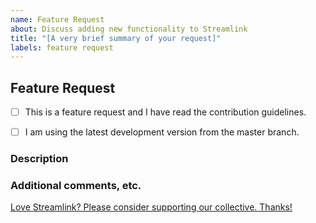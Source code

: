 ```yaml
---
name: Feature Request
about: Discuss adding new functionality to Streamlink
title: "[A very brief summary of your request]"
labels: feature request
---
```


<!-- 
Thanks for filing a feature request!
USE THE TEMPLATE. Otherwise your feature request may be rejected.

First, see the contribution guidelines:
https://github.com/streamlink/streamlink/blob/master/CONTRIBUTING.md#contributing-to-streamlink

Open a plugin request if you're requesting a new plugin instead of a new feature.

Also check the list of open and closed feature requests:
https://github.com/streamlink/streamlink/issues?q=is%3Aissue+label%3A%22feature+request%22

Please see the text preview to avoid unnecessary formatting errors.
-->


## Feature Request

<!-- Replace the space character between the square brackets with an x in order to check the boxes -->
- [ ] This is a feature request and I have read the contribution guidelines.
- [ ] I am using the latest development version from the master branch.


### Description

<!-- Explain the feature as clearly as you can. What is it, how would you expect it to work, and what value does it bring to Streamlink? -->



### Additional comments, etc.



[Love Streamlink? Please consider supporting our collective. Thanks!](https://opencollective.com/streamlink/donate)
